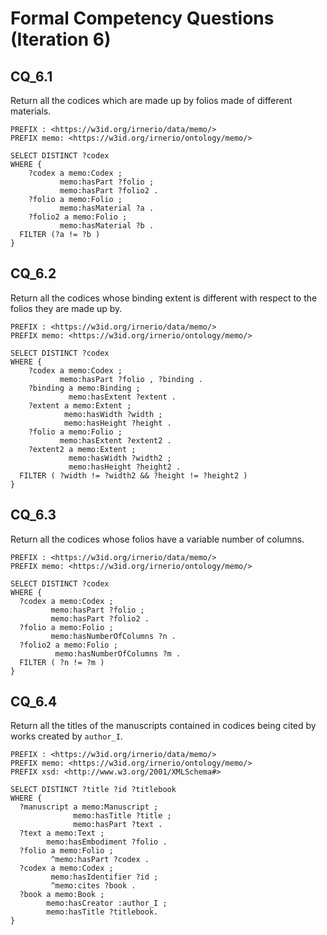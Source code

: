 # Formal Competency Questions (Iteration 6)

## CQ_6.1
Return all the codices which are made up by folios made of different materials.

```
PREFIX : <https://w3id.org/irnerio/data/memo/>
PREFIX memo: <https://w3id.org/irnerio/ontology/memo/>

SELECT DISTINCT ?codex
WHERE {
    ?codex a memo:Codex ;
           memo:hasPart ?folio ;
           memo:hasPart ?folio2 .
    ?folio a memo:Folio ;
           memo:hasMaterial ?a .
    ?folio2 a memo:Folio ;
           memo:hasMaterial ?b .
  FILTER (?a != ?b )
}
```

## CQ_6.2
Return all the codices whose binding extent is different with respect to the folios they are made up by.

```
PREFIX : <https://w3id.org/irnerio/data/memo/>
PREFIX memo: <https://w3id.org/irnerio/ontology/memo/>

SELECT DISTINCT ?codex
WHERE {
    ?codex a memo:Codex ;
           memo:hasPart ?folio , ?binding .
    ?binding a memo:Binding ;
             memo:hasExtent ?extent .
    ?extent a memo:Extent ;
            memo:hasWidth ?width ;
            memo:hasHeight ?height .
    ?folio a memo:Folio ;
           memo:hasExtent ?extent2 .
    ?extent2 a memo:Extent ;
             memo:hasWidth ?width2 ;
             memo:hasHeight ?height2 .
  FILTER ( ?width != ?width2 && ?height != ?height2 )
}
```

## CQ_6.3
Return all the codices whose folios have a variable number of columns.

```
PREFIX : <https://w3id.org/irnerio/data/memo/>
PREFIX memo: <https://w3id.org/irnerio/ontology/memo/>

SELECT DISTINCT ?codex
WHERE {
  ?codex a memo:Codex ;
         memo:hasPart ?folio ;
         memo:hasPart ?folio2 .
  ?folio a memo:Folio ;
         memo:hasNumberOfColumns ?n .
  ?folio2 a memo:Folio ;
          memo:hasNumberOfColumns ?m .
  FILTER ( ?n != ?m )
}
```

## CQ_6.4
Return all the titles of the manuscripts contained in codices being cited by works created by `author_I`.

```
PREFIX : <https://w3id.org/irnerio/data/memo/>
PREFIX memo: <https://w3id.org/irnerio/ontology/memo/>
PREFIX xsd: <http://www.w3.org/2001/XMLSchema#>

SELECT DISTINCT ?title ?id ?titlebook
WHERE {
  ?manuscript a memo:Manuscript ;
              memo:hasTitle ?title ;
              memo:hasPart ?text .
  ?text a memo:Text ;
        memo:hasEmbodiment ?folio .
  ?folio a memo:Folio ;
         ^memo:hasPart ?codex .
  ?codex a memo:Codex ;
         memo:hasIdentifier ?id ;
         ^memo:cites ?book .
  ?book a memo:Book ;
        memo:hasCreator :author_I ;
        memo:hasTitle ?titlebook.
}
```